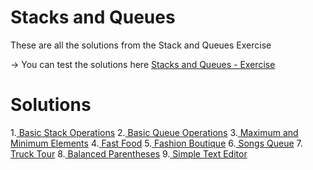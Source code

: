 # Stacks and Queues 
These are all the solutions from the  Stack and Queues Exercise

-> You can test the solutions here [Stacks and Queues - Exercise](https://judge.softuni.org/Contests/1447/Stacks-and-Queues-Exercise)

# Solutions
1.[ Basic Stack Operations](https://github.com/HEMAndonov98/SoftUni-C-Advanced-may-2022-/tree/main/Exercise_StacksAndQueues/1.BasicStackOperations)
2.[ Basic Queue Operations](https://github.com/HEMAndonov98/SoftUni-C-Advanced-may-2022-/tree/main/Exercise_StacksAndQueues/2.BasicQueueOperations)
3.[ Maximum and Minimum Elements](https://github.com/HEMAndonov98/SoftUni-C-Advanced-may-2022-/tree/main/Exercise_StacksAndQueues/3.MaximumAndMinimumElements)
4.[ Fast Food](https://github.com/HEMAndonov98/SoftUni-C-Advanced-may-2022-/tree/main/Exercise_StacksAndQueues/4.FastFood)
5.[ Fashion Boutique](https://github.com/HEMAndonov98/SoftUni-C-Advanced-may-2022-/tree/main/Exercise_StacksAndQueues/5.FashionBoutique)
6.[ Songs Queue](https://github.com/HEMAndonov98/SoftUni-C-Advanced-may-2022-/tree/main/Exercise_StacksAndQueues/6.SongsQueue)
7.[ Truck Tour](https://github.com/HEMAndonov98/SoftUni-C-Advanced-may-2022-/tree/main/Exercise_StacksAndQueues/7.TruckTour)
8.[ Balanced Parentheses](https://github.com/HEMAndonov98/SoftUni-C-Advanced-may-2022-/tree/main/Exercise_StacksAndQueues/8.BalancedParentheses)
9.[ Simple Text Editor](https://github.com/HEMAndonov98/SoftUni-C-Advanced-may-2022-/tree/main/Exercise_StacksAndQueues/9.SimpleTextEditor)